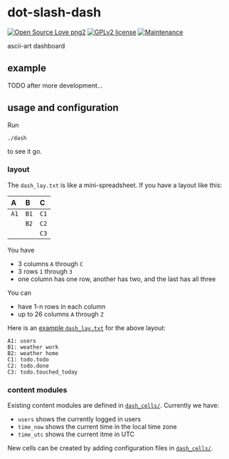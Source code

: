 # dot-slash-dash

[![Open Source Love png2](https://badges.frapsoft.com/os/v2/open-source.png?v=103)](https://github.com/ellerbrock/open-source-badges/)
[![GPLv2 license](https://img.shields.io/badge/License-GPLv2-blue.svg)](https://github.com/chicks-net/dot-slash-dash/blob/master/LICENSE)
[![Maintenance](https://img.shields.io/badge/Maintained%3F-yes-green.svg)](https://github.com/chicks-net/dot-slash-dash/graphs/commit-activity)

ascii-art dashboard

## example

TODO after more development...

## usage and configuration

Run

```
./dash
```

to see it go.

### layout

The `dash_lay.txt` is like a mini-spreadsheet.  If you have a layout like this:

| A | B | C |
| :-- | :-- | :-- |
| `A1` |  `B1` |  `C1` |
|  |  `B2` |  `C2` |
|  |   |  `C3` |

You have

* 3 columns `A` through `C`
* 3 rows `1` through `3`
* one column has one row, another has two, and the last has all three

You can

* have 1-n rows in each column
* up to 26 columns `A` through `Z`

Here is an [example `dash_lay.txt`](dash_lay_readme.txt) for the above layout:

```
A1: users
B1: weather work
B2: weather home
C1: todo.todo
C2: todo.done
C3: todo.touched_today
```

### content modules

Existing content modules are defined in [`dash_cells/`](dash_cells/).  Currently we have:

* `users` shows the currently logged in users
* `time_now` shows the current time in the local time zone
* `time_utc` shows the current itme in UTC

New cells can be created by adding configuration files in [`dash_cells/`](dash_cells/).
